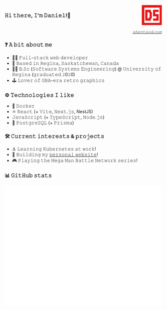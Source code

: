 <img align="right" src="./assets/images/logo-rotate.gif" alt="shevtsod" width="64">

<h3>𝙷𝚒 𝚝𝚑𝚎𝚛𝚎, 𝙸'𝚖 𝙳𝚊𝚗𝚒𝚎𝚕!👋</h3>

<br clear="both" />

<div align="right"><small><i><a href="https://shevtsod.com" target="_blank">𝚜𝚑𝚎𝚟𝚝𝚜𝚘𝚍.𝚌𝚘𝚖</a></i></small></div>

### ❓ 𝙰 𝚋𝚒𝚝 𝚊𝚋𝚘𝚞𝚝 𝚖𝚎

- 🧑‍💻 𝙵𝚞𝚕𝚕-𝚜𝚝𝚊𝚌𝚔 𝚠𝚎𝚋 𝚍𝚎𝚟𝚎𝚕𝚘𝚙𝚎𝚛
- 🍁 𝙱𝚊𝚜𝚎𝚍 𝚒𝚗 𝚁𝚎𝚐𝚒𝚗𝚊, 𝚂𝚊𝚜𝚔𝚊𝚝𝚌𝚑𝚎𝚠𝚊𝚗, 𝙲𝚊𝚗𝚊𝚍𝚊
- 🧑‍🎓 𝙱.𝚂𝚌 (𝚂𝚘𝚏𝚝𝚠𝚊𝚛𝚎 𝚂𝚢𝚜𝚝𝚎𝚖𝚜 𝙴𝚗𝚐𝚒𝚗𝚎𝚎𝚛𝚒𝚗𝚐) @ 𝚄𝚗𝚒𝚟𝚎𝚛𝚜𝚒𝚝𝚢 𝚘𝚏 𝚁𝚎𝚐𝚒𝚗𝚊 (𝚐𝚛𝚊𝚍𝚞𝚊𝚝𝚎𝚍 𝟸0𝟸0)
- 🕹️ 𝙻𝚘𝚟𝚎𝚛 𝚘𝚏 𝙶𝙱𝙰-𝚎𝚛𝚊 𝚛𝚎𝚝𝚛𝚘 𝚐𝚛𝚊𝚙𝚑𝚒𝚌𝚜

### ⚙️ 𝚃𝚎𝚌𝚑𝚗𝚘𝚕𝚘𝚐𝚒𝚎𝚜 𝙸 𝚕𝚒𝚔𝚎

- 🐋 𝙳𝚘𝚌𝚔𝚎𝚛
- ⚛️ 𝚁𝚎𝚊𝚌𝚝 (+ 𝚅𝚒𝚝𝚎, 𝙽𝚎𝚡𝚝.𝚓𝚜, NestJS)
- 𝙹𝚊𝚟𝚊𝚂𝚌𝚛𝚒𝚙𝚝 (+ 𝚃𝚢𝚙𝚎𝚂𝚌𝚛𝚒𝚙𝚝, 𝙽𝚘𝚍𝚎.𝚓𝚜)
- 💽 𝙿𝚘𝚜𝚝𝚐𝚛𝚎𝚂𝚀𝙻 (+ 𝙿𝚛𝚒𝚜𝚖𝚊)

### 🛠️ 𝙲𝚞𝚛𝚛𝚎𝚗𝚝 𝚒𝚗𝚝𝚎𝚛𝚎𝚜𝚝𝚜 & 𝚙𝚛𝚘𝚓𝚎𝚌𝚝𝚜

- ⚓ 𝙻𝚎𝚊𝚛𝚗𝚒𝚗𝚐 𝙺𝚞𝚋𝚎𝚛𝚗𝚎𝚝𝚎𝚜 𝚊𝚝 𝚠𝚘𝚛𝚔!
- 🚧 𝙱𝚞𝚒𝚕𝚍𝚒𝚗𝚐 𝚖𝚢 [𝚙𝚎𝚛𝚜𝚘𝚗𝚊𝚕 𝚠𝚎𝚋𝚜𝚒𝚝𝚎](https://shevtsod.com)!
- 🎮 𝙿𝚕𝚊𝚢𝚒𝚗𝚐 𝚝𝚑𝚎 𝙼𝚎𝚐𝚊 𝙼𝚊𝚗 𝙱𝚊𝚝𝚝𝚕𝚎 𝙽𝚎𝚝𝚠𝚘𝚛𝚔 𝚜𝚎𝚛𝚒𝚎𝚜!

### 📊 𝙶𝚒𝚝𝙷𝚞𝚋 𝚜𝚝𝚊𝚝𝚜

![GitHub stats](./github-metrics.svg)
